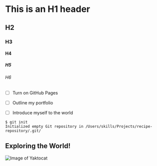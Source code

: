 # This is an H1 header
## H2
### H3
#### H4
##### H5
###### H6


- [ ] Turn on GitHub Pages
- [ ] Outline my portfolio
- [ ] Introduce myself to the world


```
$ git init
Initialized empty Git repository in /Users/skills/Projects/recipe-repository/.git/
```

## Exploring the World!

![Image of Yaktocat](https://octodex.github.com/images/yaktocat.png)
